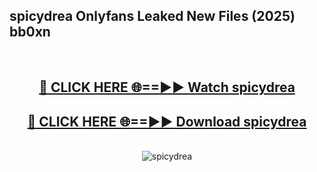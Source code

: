 <h2>spicydrea Onlyfans Leaked New Files (2025) bb0xn</h2>
<br>
<div align="center">
<h2><a href="https://mediafiles.top/spicydrea&ref=git" rel="nofollow">🔴 CLICK HERE 🌐==►► Watch spicydrea</a></h2>
<h2><a href="https://mediafiles.top/spicydrea&ref=git" rel="nofollow">🔴 CLICK HERE 🌐==►► Download spicydrea</a></h2>
<br>
<a href="https://mediafiles.top/spicydrea&ref=git" rel="nofollow" data-target="animated-image.originalLink"><img src="https://i.ibb.co.com/xMMVF88/686577567.gif" alt="spicydrea" style="max-width: 100%; display: inline-block;" data-target="animated-image.originalImage"></a>
</div>
<br>
<br>
